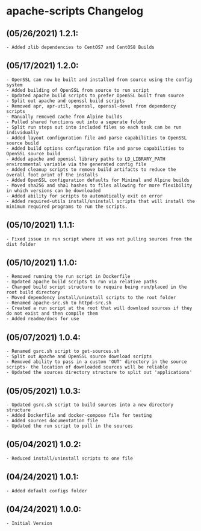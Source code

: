 # apache-scripts Changelog

## (05/26/2021) 1.2.1:
    - Added zlib dependencies to CentOS7 and CentOS8 Builds

## (05/17/2021) 1.2.0:
    - OpenSSL can now be built and installed from source using the config system
    - Added building of OpenSSL from source to run script
    - Updated apache build scripts to prefer OpenSSL built from source
    - Split out apache and openssl build scripts
    - Removed apr, apr-util, openssl, openssl-devel from dependency scripts
    - Manually removed cache from Alpine builds
    - Pulled shared functions out into a seperate folder
    - Split run steps out into included files so each task can be run individually
    - Added layout configuration file and parse capabilities to OpenSSL source build
    - Added build options configuration file and parse capabilities to OpenSSL source build
    - Added apache and openssl library paths to LD_LIBRARY_PATH environmental variable via the generated config file
    - Added cleanup scripts to remove build artifacts to reduce the overall foot print of the installs
    - Added OpenSSL configuration defaults for Minimal and Alpine builds
    - Moved sha256 and sha1 hashes to files allowing for more flexibility in which versions can be downloaded
    - Added ability for scripts to automatically exit on error
    - Added required-utils install/uninstall scripts that will install the minimum required programs to run the scripts.

## (05/10/2021) 1.1.1:
    - Fixed issue in run script where it was not pulling sources from the dist folder

## (05/10/2021) 1.1.0:
    - Removed running the run script in Dockerfile
    - Updated apache build scripts to run via relative paths
    - Changed build script structure to require being run/placed in the root build directory
    - Moved dependency install/uninstall scripts to the root folder
    - Renamed apache-src.sh to httpd-src.sh
    - Created a run script at the root that will download sources if they do not exist and then compile them
    - Added readme/docs for use

## (05/07/2021) 1.0.4:
    - Renamed gsrc.sh script to get-sources.sh
    - Split out Apache and OpenSSL source download scripts
    - Removed ability to pass in a custom 'OUT' directory in the source scripts- the location of downloaded sources will be reliable
    - Updated the sources directory structure to split out 'applications'

## (05/05/2021) 1.0.3:
    - Updated gsrc.sh script to build sources into a new directory structure
    - Added Dockerfile and docker-compose file for testing
    - Added sources documentation file
    - Updated the run script to pull in the sources

## (05/04/2021) 1.0.2:
    - Reduced install/uninstall scripts to one file

## (04/24/2021) 1.0.1:
    - Added default configs folder

## (04/24/2021) 1.0.0:
    - Initial Version
